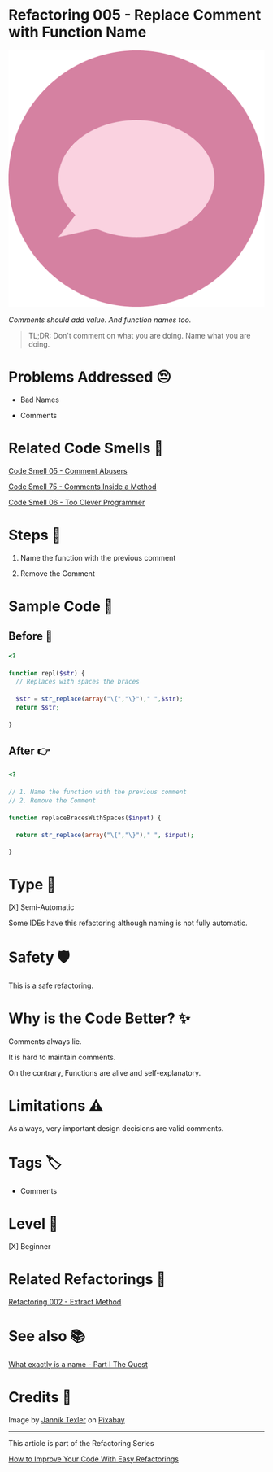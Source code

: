 # Refactoring 005 - Replace Comment with Function Name

![Refactoring 005 - Replace Comment with Function Name](Refactoring%20005%20-%20Replace%20Comment%20with%20Function%20Name.png)

*Comments should add value. And function names too.*

> TL;DR: Don't comment on what you are doing. Name what you are doing. 

# Problems Addressed 😔

- Bad Names

- Comments

# Related Code Smells 💨

[Code Smell 05 - Comment Abusers](https://github.com/mcsee/Software-Design-Articles/tree/main/Articles/Code%20Smells/Code%20Smell%2005%20-%20Comment%20Abusers/readme.md)

[Code Smell 75 - Comments Inside a Method](https://github.com/mcsee/Software-Design-Articles/tree/main/Articles/Code%20Smells/Code%20Smell%2075%20-%20Comments%20Inside%20a%20Method/readme.md)

[Code Smell 06 - Too Clever Programmer](https://github.com/mcsee/Software-Design-Articles/tree/main/Articles/Code%20Smells/Code%20Smell%2006%20-%20Too%20Clever%20Programmer/readme.md)

# Steps 👣 

1. Name the function with the previous comment

2. Remove the Comment

# Sample Code 📖

## Before 🚨 

<!-- [Gist Url](https://gist.github.com/mcsee/ec23401dcd3a6e03ca6613d3c58867d0) -->

```php
<?

function repl($str) {
  // Replaces with spaces the braces 
 
  $str = str_replace(array("\{","\}")," ",$str);
  return $str;

}
```

## After 👉

<!-- [Gist Url](https://gist.github.com/mcsee/25b76368b744b08194ea3c853fc8f5e8) -->

```php
<?

// 1. Name the function with the previous comment
// 2. Remove the Comment

function replaceBracesWithSpaces($input) {
  
  return str_replace(array("\{","\}")," ", $input);

}
```

# Type 📝

[X] Semi-Automatic

Some IDEs have this refactoring although naming is not fully automatic.

# Safety 🛡️

This is a safe refactoring.

# Why is the Code Better? ✨

Comments always lie.

It is hard to maintain comments.

On the contrary, Functions are alive and self-explanatory.

# Limitations ⚠️

As always, very important design decisions are valid comments.

# Tags 🏷️

- Comments

# Level 🔋

[X] Beginner

# Related Refactorings 🔄

[Refactoring 002 - Extract Method](https://github.com/mcsee/Software-Design-Articles/tree/main/Articles/Refactorings/Refactoring%20002%20-%20Extract%20Method/readme.md)

# See also 📚

[What exactly is a name - Part I The Quest](https://github.com/mcsee/Software-Design-Articles/tree/main/Articles/Theory/What%20exactly%20is%20a%20name%20-%20Part%20I%20The%20Quest/readme.md)

# Credits 🙏

Image by [Jannik Texler](https://pixabay.com/users/texler-3778340/) on [Pixabay](https://pixabay.com/)

* * * 

This article is part of the Refactoring Series

[How to Improve Your Code With Easy Refactorings](https://github.com/mcsee/Software-Design-Articles/tree/main/Articles/Refactorings/How%20to%20Improve%20your%20Code%20With%20Easy%20Refactorings/readme.md)